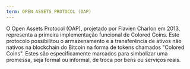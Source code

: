 ```yaml
---
term: OPEN ASSETS PROTOCOL (OAP)
---
```


O Open Assets Protocol (OAP), projetado por Flavien Charlon em 2013, representa a primeira implementação funcional de Colored Coins. Este protocolo possibilitou o armazenamento e a transferência de ativos não nativos na blockchain do Bitcoin na forma de tokens chamados "Colored Coins". Estes são especificamente marcados para simbolizar uma promessa, seja formal ou informal, de troca por bens ou serviços reais.
